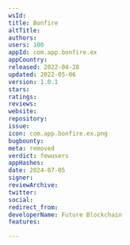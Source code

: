```yaml
---
wsId: 
title: Bonfire
altTitle: 
authors: 
users: 100
appId: com.app.bonfire.ex
appCountry: 
released: 2022-04-28
updated: 2022-05-06
version: 1.0.1
stars: 
ratings: 
reviews: 
website: 
repository: 
issue: 
icon: com.app.bonfire.ex.png
bugbounty: 
meta: removed
verdict: fewusers
appHashes: 
date: 2024-07-05
signer: 
reviewArchive: 
twitter: 
social: 
redirect_from: 
developerName: Future Blockchain
features: 

---
```


